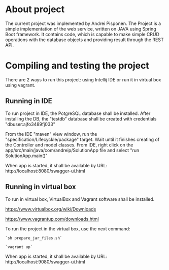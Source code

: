 # About project
The current project was implemented by Andrei Pisponen. 
The Project is a simple implementation of the web service, written on JAVA using
Spring Boot framework. It contains code, which is capable to make simple
CRUD operations with the database objects and providing result through the REST API.

# Compiling and testing the project
There are 2 ways to run this project: using Intellij IDE or run it in virtual box 
using vagrant.

## Running in IDE
To run project in IDE, the PotgreSQL database shall be installed. After installing 
the DB, the "testdb" database shall be created with credentials "dbuser:ajfo3489fj033"

From the IDE "maven" view window, run the "specification/Lifecyckle/package" target.
Wait until it finishes creating of the Controller and model classes. 
From IDE, right click on the app/src/main/java/com/andreip/SolutionApp file and select
"run SolutionApp.main()"

When app is started, it shall be available by URL: http://localhost:8080/swagger-ui.html

## Running in virtual box
To run in virtual box, VirtualBox and Vagrant software shall be installed.

https://www.virtualbox.org/wiki/Downloads

https://www.vagrantup.com/downloads.html

To run the project in the virtual box, use the next command:

    `sh prepare_jar_files.sh`
    
    `vagrant up`
    
When app is started, it shall be available by URL: http://localhost:9080/swagger-ui.html
 

